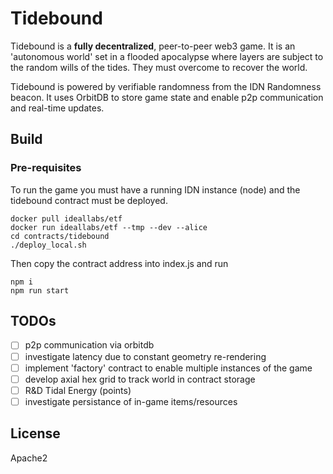 # Tidebound

Tidebound is a **fully decentralized**, peer-to-peer web3 game. It is an 'autonomous world' set in a flooded apocalypse where layers are subject to the random wills of the tides. They must overcome to recover the world. 

Tidebound is powered by verifiable randomness from the IDN Randomness beacon. It uses OrbitDB to store game state and enable p2p communication and real-time updates. 

## Build

### Pre-requisites

To run the game you must have a running IDN instance (node) and the tidebound contract must be deployed.

``` shell
docker pull ideallabs/etf
docker run ideallabs/etf --tmp --dev --alice
cd contracts/tidebound
./deploy_local.sh
```

Then copy the contract address into index.js and run 

``` shell
npm i 
npm run start
```

## TODOs
- [ ] p2p communication via orbitdb
- [ ] investigate latency due to constant geometry re-rendering
- [ ] implement 'factory' contract to enable multiple instances of the game
- [ ] develop axial hex grid to track world in contract storage
- [ ] R&D Tidal Energy (points)
- [ ] investigate persistance of in-game items/resources

## License

Apache2
